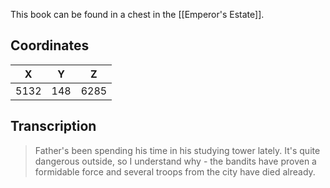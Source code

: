  

This book can be found in a chest in the [[Emperor's Estate]].

## Coordinates
| **X** | **Y** | **Z** |
| :---: | :---: | :---: |
| 5132  |  148  | 6285  |

## Transcription
> Father's been spending his time in his studying tower lately. It's quite dangerous outside, so I understand why - the bandits have proven a formidable force and several troops from the city have died already.



